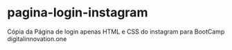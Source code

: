 # pagina-login-instagram
Cópia da Página de login apenas HTML e CSS do instagram para BootCamp digitalinnovation.one
